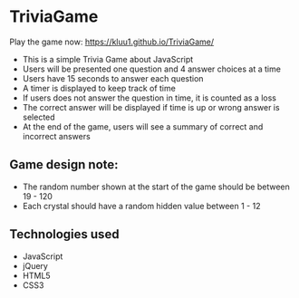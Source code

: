 # TriviaGame
Play the game now: https://kluu1.github.io/TriviaGame/
- This is a simple Trivia Game about JavaScript
- Users will be presented one question and 4 answer choices at a time
- Users have 15 seconds to answer each question
- A timer is displayed to keep track of time
- If users does not answer the question in time, it is counted as a loss
- The correct answer will be displayed if time is up or wrong answer is selected
- At the end of the game, users will see a summary of correct and incorrect answers

## Game design note:
- The random number shown at the start of the game should be between 19 - 120
- Each crystal should have a random hidden value between 1 - 12

## Technologies used
- JavaScript
- jQuery
- HTML5
- CSS3
